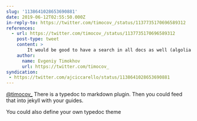 ```yaml
---
slug: '1138641028653690881'
date: 2019-06-12T02:55:50.000Z
in-reply-to: https://twitter.com/timocov_/status/1137735170696589312
references:
  - url: https://twitter.com/timocov_/status/1137735170696589312
    post-type: tweet
    content: >
        It would be good to have a search in all docs as well (algolia search is enough).
    author:
      name: Evgeniy Timokhov
      url: https://twitter.com/timocov_
syndication:
 - https://twitter.com/ajciccarello/status/1138641028653690881
---
```


[@timocov_](https://twitter.com/timocov_) There is a typedoc to markdown plugin. Then you could feed that into jekyll with your guides.

You could also define your own typedoc theme
